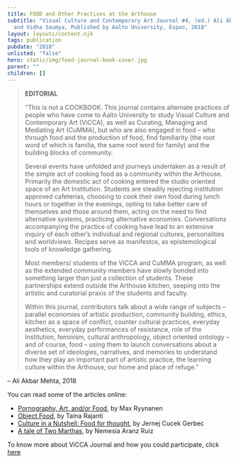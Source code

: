 ```yaml
---
title: FOOD and Other Practices at the Arthouse
subtitle: "Visual Culture and Contemporary Art Journal #4, (ed.) Ali Akbar Mehta
  and Vidha Saumya, Published by Aalto University, Espoo, 2018"
layout: layouts/content.njk
tags: publication
pubdate: "2018"
unlisted: "false"
hero: static/img/food-journal-book-cover.jpg
parent: ""
children: []
---
```

> **EDITORIAL**
>
> "This is not a COOKBOOK. This journal contains alternate practices of people who have come to Aalto University to study Visual Culture and Contemporary Art (ViCCA), as well as Curating, Managing and Mediating Art (CuMMA), but who are also engaged in food – who through food and the production of food, find familiarity (the root word of which is familia, the same root word for family) and the building blocks of community. 
>
> Several events have unfolded and journeys undertaken as a result of the simple act of cooking food as a community within the Arthouse. Primarily the domestic act of cooking entered the studio oriented space of an Art Institution. Students are steadily rejecting institution approved cafeterias, choosing to cook their own food during lunch hours or together in the evenings, opting to take better care of themselves and those around them, acting on the need to find alternative systems, practicing alternative economies. Conversations accompanying the practice of cooking have lead to an extensive inquiry of each other’s individual and regional cultures, personalities and worldviews. Recipes serve as manifestos, as epistemological tools of knowledge gathering. 
>
> Most members/ students of the ViCCA and CuMMA program, as well as the extended community members have slowly bonded into something larger than just a collection of students. These partnerships extend outside the Arthouse kitchen, seeping into the artistic and curatorial praxis of the students and faculty. 
>
> Within this journal, contributors talk about a wide range of subjects – parallel economies of artistic production, community building, ethics, kitchen as a space of conflict, counter cultural practices, everyday aesthetics, everyday performances of resistance, role of the Institution, feminism, cultural anthropology, object oriented ontology – and of course, food – using them to launch conversations about a diverse set of ideologies, narratives, and memories to understand how they play an important part of artistic practice, the learning culture within the Arthouse, our home and place of refuge."

– Ali Akbar Mehta, 2018

You can read some of the articles online:

* [Pornography, Art, and/or Food](http://vicca.fi/journal/pornography-art-andor-food/), by Max Ryynanen
* [Object Food](http://vicca.fi/journal/object-food/), by Taina Rajanti
* [Culture in a Nutshell: Food for thought](http://vicca.fi/journal/culture-in-a-nutshell-food-for-thought/), by  Jernej Cucek Gerbec
* [A tale of Two Marthas](http://vicca.fi/journal/a-tale-of-two-marthas/), by Nemesia Aranz Ruiz

To know more about ViCCA Journal and how you could participate, click [here](http://vicca.fi/journal/)

